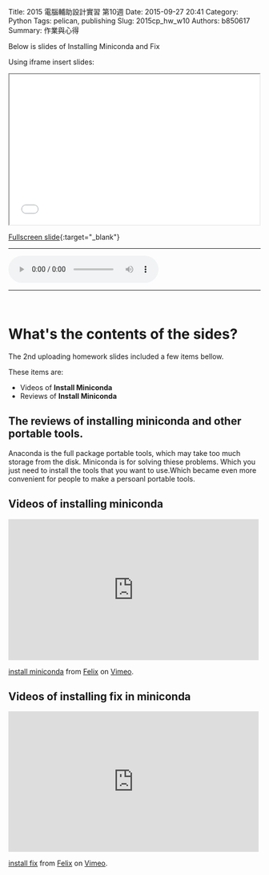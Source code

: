 Title: 2015 電腦輔助設計實習 第10週
Date: 2015-09-27 20:41
Category: Python
Tags: pelican, publishing
Slug: 2015cp_hw_w10
Authors: b850617
Summary: 作業與心得

Below is slides of Installing Miniconda and Fix

Using iframe insert slides:

<iframe src="2015cadpslidesw10.html" width="500" height="300"></iframe>

[Fullscreen slide](2015cadpslidesw10.html){:target="_blank"}
<br>
<hr>
<html>
<head>
<title>one of us.mp3</title>
</head>
<body>
    <audio controls pause loop>
        <source src="https://copy.com/ITOl2LH73BzCm32f">
    </audio>
</body>
</html>
<hr>
<br>

What's the contents of the sides?
============

The 2nd uploading homework slides included a few items bellow.

These items are:

  * Videos of **Install Miniconda**
  * Reviews of **Install Miniconda**
  
The reviews of installing miniconda and other portable tools.
--------------------------------------

Anaconda is the full package portable tools, which may take too much storage from the disk. Miniconda is for solving thiese problems. Which you just need to install the tools that you want to use.Which became even more convenient for people to make a persoanl portable tools.


Videos of installing miniconda
------------------------
<iframe src="https://player.vimeo.com/video/147218972" width="500" height="281" frameborder="0" webkitallowfullscreen mozallowfullscreen allowfullscreen></iframe> <p><a href="https://vimeo.com/147218972">install miniconda</a> from <a href="https://vimeo.com/user44760923">Felix</a> on <a href="https://vimeo.com">Vimeo</a>.</p>

Videos of installing fix in miniconda 
-------------------------
<iframe src="https://player.vimeo.com/video/148002251" width="500" height="280" frameborder="0" webkitallowfullscreen mozallowfullscreen allowfullscreen></iframe> <p><a href="https://vimeo.com/148002251">install fix</a> from <a href="https://vimeo.com/user44760923">Felix</a> on <a href="https://vimeo.com">Vimeo</a>.</p>



